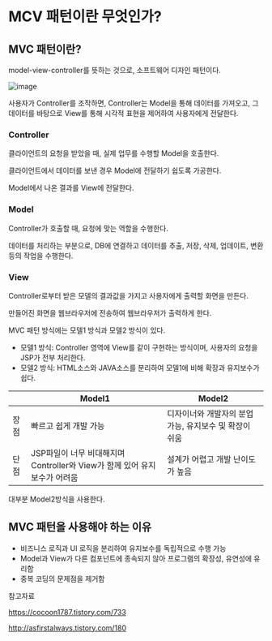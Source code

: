 # MCV 패턴이란 무엇인가?

## MVC 패턴이란?

model-view-controller를 뜻하는 것으로, 소프트웨어 디자인 패턴이다.

![image](https://github.com/reasonyi/CS_Study/assets/66377159/faf39926-9af5-42d3-93f3-6181abb76c9e)

사용자가 Controller를 조작하면, Controller는 Model을 통해 데이터를 가져오고, 그 데이터를 바탕으로 View를 통해 시각적 표현을 제어하여 사용자에게 전달한다.

### Controller

클라이언트의 요청을 받았을 때, 실제 업무를 수행할 Model을 호출한다. 

클라이언트에서 데이터를 보낸 경우 Model에 전달하기 쉽도록 가공한다. 

Model에서 나온 결과를 View에 전달한다.

### Model

Controller가 호출할 때, 요청에 맞는 역할을 수행한다. 

데이터를 처리하는 부분으로, DB에 연결하고 데이터를 추출, 저장, 삭제, 업데이트, 변환 등의 작업을 수행한다.

### View

Controller로부터 받은 모델의 결과값을 가지고 사용자에게 출력할 화면을 만든다. 

만들어진 화면을 웹브라우저에 전송하여 웹브라우저가 출력하게 한다.

MVC 패턴 방식에는 모델1 방식과 모델2 방식이 있다. 

- 모델1 방식: Controller 영역에 View를 같이 구현하는 방식이며, 사용자의 요청을 JSP가 전부 처리한다.
- 모델2 방식: HTML소스와 JAVA소스를 분리하여 모델1에 비해 확장과 유지보수가 쉽다.

|  | Model1 | Model2 |
| --- | --- | --- |
| 장점 | 빠르고 쉽게 개발 가능 | 디자이너와 개발자의 분업 가능, 유지보수 및 확장이 쉬움 |
| 단점 | JSP파일이 너무 비대해지며 Controller와 View가 함께 있어 유지보수가 어려움 | 설계가 어렵고 개발 난이도가 높음 |

대부분 Model2방식을 사용한다.

## MVC 패턴을 사용해야 하는 이유

- 비즈니스 로직과 UI 로직을 분리하여 유지보수를 독립적으로 수행 가능
- Model과 View가 다른 컴포넌트에 종속되지 않아 프로그램의 확장성, 유연성에 유리함
- 중복 코딩의 문제점을 제거함

 

참고자료

https://cocoon1787.tistory.com/733

http://asfirstalways.tistory.com/180
